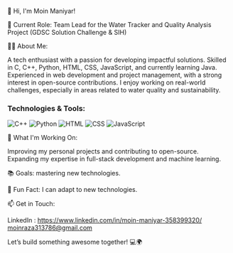 👋 Hi, I'm Moin Maniyar!

🔭 Current Role: Team Lead for the Water Tracker and Quality Analysis Project (GDSC Solution Challenge & SIH)

👨‍💻 About Me:

A tech enthusiast with a passion for developing impactful solutions.
Skilled in C, C++, Python, HTML, CSS, JavaScript, and currently learning Java.
Experienced in web development and project management, with a strong interest in open-source contributions.
I enjoy working on real-world challenges, especially in areas related to water quality and sustainability.

### Technologies & Tools:
![C++](https://img.shields.io/badge/C++-00599C?style=for-the-badge&logo=cplusplus&logoColor=white)
![Python](https://img.shields.io/badge/Python-3776AB?style=for-the-badge&logo=python&logoColor=white)
![HTML](https://img.shields.io/badge/HTML-E34F26?style=for-the-badge&logo=html5&logoColor=white)
![CSS](https://img.shields.io/badge/CSS-1572B6?style=for-the-badge&logo=css3&logoColor=white)
![JavaScript](https://img.shields.io/badge/JavaScript-F7DF1E?style=for-the-badge&logo=javascript&logoColor=black)


🚀 What I'm Working On:

Improving my personal projects and contributing to open-source.
Expanding my expertise in full-stack development and machine learning.

📚 Goals:
mastering new technologies.

🌱 Fun Fact: I can adapt to new technologies.

📫 Get in Touch:

LinkedIn : https://www.linkedin.com/in/moin-maniyar-358399320/
moinraza313786@gmail.com

Let’s build something awesome together! 💻🌍
